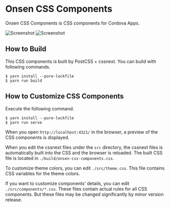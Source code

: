 # Onsen CSS Components

Onsen CSS Components is CSS components for Cordova Apps.

![Screenshot](./misc/screenshot-01.png)
![Screenshot](./misc/screenshot-02.png)

## How to Build

This CSS components is built by PostCSS + cssnext. You can build with following commands.

```
$ yarn install --pure-lockfile
$ yarn run build
```

## How to Customize CSS Components

Execute the following command.

```
$ yarn install --pure-lockfile
$ yarn run serve
```

When you open `http://localhost:4321/` in the browser, a preview of the CSS components is displayed.

When you edit the cssnext files under the `src` directory, the cssnext files is automatically built into the CSS and the browser is reloaded. The built CSS file is located in `./build/onsen-css-components.css`.

To customize theme colors, you can edit `./src/theme.css`. This file contains CSS variables for the theme colors.

If you want to customize components' details, you can edit `./src/components/*.css`. These files contain actual rules for all CSS components. But these files may be changed significantly by minor version release.

